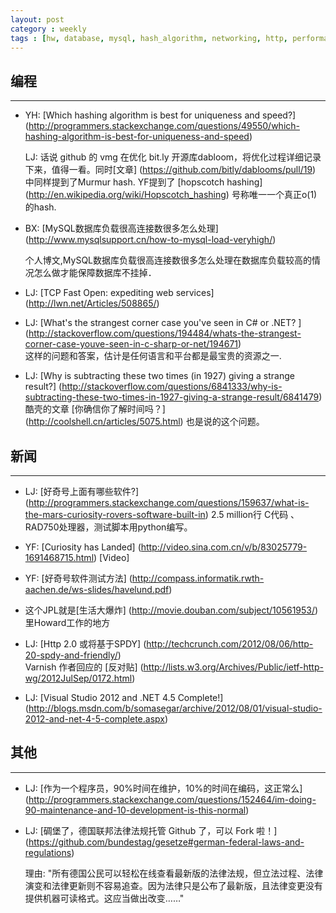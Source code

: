 ```yaml
---
layout: post
category : weekly
tags : [hw, database, mysql, hash_algorithm, networking, http, performance]
---
```


## 编程
------------

- YH: [Which hashing algorithm is best for uniqueness and speed?] (http://programmers.stackexchange.com/questions/49550/which-hashing-algorithm-is-best-for-uniqueness-and-speed)    

  LJ: 话说 github 的 vmg 在优化 bit.ly 开源库dabloom，将优化过程详细记录下来，值得一看。同时[文章] (https://github.com/bitly/dablooms/pull/19) 中同样提到了Murmur hash. 
YF提到了 [hopscotch hashing] (http://en.wikipedia.org/wiki/Hopscotch_hashing) 号称唯一一个真正o(1) 的hash.

- BX: [MySQL数据库负载很高连接数很多怎么处理] (http://www.mysqlsupport.cn/how-to-mysql-load-veryhigh/)  
  
  个人博文,MySQL数据库负载很高连接数很多怎么处理在数据库负载较高的情况怎么做才能保障数据库不挂掉．

- LJ: [TCP Fast Open: expediting web services] (http://lwn.net/Articles/508865/)

- LJ: [What's the strangest corner case you've seen in C# or .NET? ] (http://stackoverflow.com/questions/194484/whats-the-strangest-corner-case-youve-seen-in-c-sharp-or-net/194671)  
  这样的问题和答案，估计是任何语言和平台都是最宝贵的资源之一.

- LJ: [Why is subtracting these two times (in 1927) giving a strange result?] (http://stackoverflow.com/questions/6841333/why-is-subtracting-these-two-times-in-1927-giving-a-strange-result/6841479)   
     酷壳的文章 [你确信你了解时间吗？] (http://coolshell.cn/articles/5075.html) 也是说的这个问题。


## 新闻
-------------

- LJ: [好奇号上面有哪些软件?] (http://programmers.stackexchange.com/questions/159637/what-is-the-mars-curiosity-rovers-software-built-in) 2.5 million行 C代码 、RAD750处理器，测试脚本用python编写。
 - YF: [Curiosity has Landed] (http://video.sina.com.cn/v/b/83025779-1691468715.html) [Video] 
 - YF: [好奇号软件测试方法] (http://compass.informatik.rwth-aachen.de/ws-slides/havelund.pdf)
 - 这个JPL就是[生活大爆炸] (http://movie.douban.com/subject/10561953/) 里Howard工作的地方
- LJ: [Http 2.0 或将基于SPDY] (http://techcrunch.com/2012/08/06/http-20-spdy-and-friendly/)  
  Varnish 作者回应的 [反对贴] (http://lists.w3.org/Archives/Public/ietf-http-wg/2012JulSep/0172.html)

- LJ: [Visual Studio 2012 and .NET 4.5 Complete!] (http://blogs.msdn.com/b/somasegar/archive/2012/08/01/visual-studio-2012-and-net-4-5-complete.aspx)


## 其他
-------------

- LJ: [作为一个程序员，90%时间在维护，10%的时间在编码，这正常么] (http://programmers.stackexchange.com/questions/152464/im-doing-90-maintenance-and-10-development-is-this-normal)

- LJ: [碉堡了，德国联邦法律法规托管 Github 了，可以 Fork 啦！] (https://github.com/bundestag/gesetze#german-federal-laws-and-regulations)    

  理由: "所有德国公民可以轻松在线查看最新版的法律法规，但立法过程、法律演变和法律更新则不容易追查。因为法律只是公布了最新版，且法律变更没有提供机器可读格式。这应当做出改变……"
